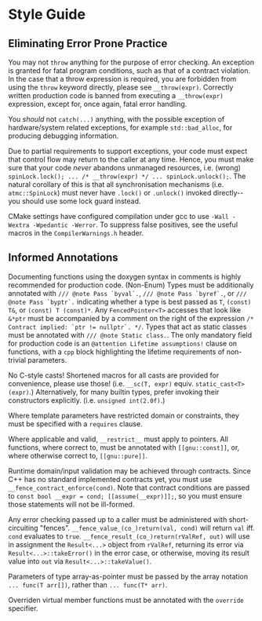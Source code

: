 # Style Guide

## Eliminating Error Prone Practice

You may not `throw` anything for the purpose of error checking.
An exception is granted for fatal program conditions, such as that of a contract violation.
In the case that a throw expression is required, you are forbidden from using the `throw` keyword directly, please see `__throw(expr)`.
Correctly written production code is banned from executing a `__throw(expr)` expression, except for, once again, fatal error handling.

You _should_ not `catch(...)` anything, with the possible exception of hardware/system related exceptions, for example  `std::bad_alloc`, for producing debugging information.

Due to partial requirements to support exceptions, your code must expect that control flow may return to the caller at any time.
Hence, you must make sure that your code _never_ abandons unmanaged resources, i.e. (wrong) `spinLock.lock(); ... /* __throw(expr) */ ... spinLock.unlock();`.
The natural corollary of this is that all synchronisation mechanisms (i.e. `atmc::SpinLock`) must never have `.lock()` or `.unlock()` invoked directly--
    you should use some lock guard instead.

CMake settings have configured compilation under gcc to use `-Wall -Wextra -Wpedantic -Werror`. To suppress false positives, see the useful macros in the `CompilerWarnings.h` header.

## Informed Annotations

Documenting functions using the doxygen syntax in comments is highly recommended for production code.
(Non-Enum) Types must be additionally annotated with ``/// @note Pass `byval`.``, ``/// @note Pass `byref`.``, or ``/// @note Pass `byptr`.`` indicating whether a type is best passed as `T`, `(const) T&`, or `(const) T (const)*`.
Any `FencedPointer<T>` accesses that look like `&*ptr` must be accompanied by a comment on the right of the expression ``/* Contract implied: `ptr != nullptr`. */``.
Types that act as static classes must be annotated with `/// @note Static class.`.
The only mandatory field for production code is an `@attention Lifetime assumptions!` clause on functions, with a `cpp` block highlighting the lifetime requirements of non-trivial parameters.

No C-style casts! Shortened macros for all casts are provided for convenience, please use those! (i.e. `__sc(T, expr)` equiv. `static_cast<T>(expr)`.)
Alternatively, for many builtin types, prefer invoking their constructors explicitly. (i.e. `unsigned int(2.0f)`.)

Where template parameters have restricted domain or constraints, they must be specified with a `requires` clause.

Where applicable and valid, `__restrict__` must apply to pointers.
All functions, where correct to, must be annotated with `[[gnu::const]]`, or, where otherwise correct to, `[[gnu::pure]]`.

Runtime domain/input validation may be achieved through contracts. Since C++ has no standard implemented contracts yet, you must use `__fence_contract_enforce(cond)`.
Note that contract conditions are passed to `const bool __expr = cond; [[assume(__expr)]];`, so you must ensure those statements will not be ill-formed.

Any error checking passed up to a caller must be administered with short-circuiting "fences".
`__fence_value_(co_)return(val, cond)` will return `val` iff. `cond` evaluates to `true`.
`__fence_result_(co_)return(rValRef, out)` will use in assignment the `Result<...>` object from `rValRef`, returning its error via `Result<...>::takeError()` in the error case,
    or otherwise, moving its result value into `out` via `Result<...>::takeValue()`.

Parameters of type array-as-pointer must be passed by the array notation `... func(T arr[])`, rather than `... func(T* arr)`.

Overriden virtual member functions must be annotated with the `override` specifier.
